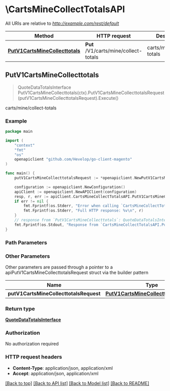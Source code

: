 # \CartsMineCollectTotalsAPI

All URIs are relative to *http://example.com/rest/default*

Method | HTTP request | Description
------------- | ------------- | -------------
[**PutV1CartsMineCollecttotals**](CartsMineCollectTotalsAPI.md#PutV1CartsMineCollecttotals) | **Put** /V1/carts/mine/collect-totals | carts/mine/collect-totals



## PutV1CartsMineCollecttotals

> QuoteDataTotalsInterface PutV1CartsMineCollecttotals(ctx).PutV1CartsMineCollecttotalsRequest(putV1CartsMineCollecttotalsRequest).Execute()

carts/mine/collect-totals



### Example

```go
package main

import (
	"context"
	"fmt"
	"os"
	openapiclient "github.com/Hevelop/go-client-magento"
)

func main() {
	putV1CartsMineCollecttotalsRequest := *openapiclient.NewPutV1CartsMineCollecttotalsRequest(*openapiclient.NewQuoteDataPaymentInterface("Method_example")) // PutV1CartsMineCollecttotalsRequest |  (optional)

	configuration := openapiclient.NewConfiguration()
	apiClient := openapiclient.NewAPIClient(configuration)
	resp, r, err := apiClient.CartsMineCollectTotalsAPI.PutV1CartsMineCollecttotals(context.Background()).PutV1CartsMineCollecttotalsRequest(putV1CartsMineCollecttotalsRequest).Execute()
	if err != nil {
		fmt.Fprintf(os.Stderr, "Error when calling `CartsMineCollectTotalsAPI.PutV1CartsMineCollecttotals``: %v\n", err)
		fmt.Fprintf(os.Stderr, "Full HTTP response: %v\n", r)
	}
	// response from `PutV1CartsMineCollecttotals`: QuoteDataTotalsInterface
	fmt.Fprintf(os.Stdout, "Response from `CartsMineCollectTotalsAPI.PutV1CartsMineCollecttotals`: %v\n", resp)
}
```

### Path Parameters



### Other Parameters

Other parameters are passed through a pointer to a apiPutV1CartsMineCollecttotalsRequest struct via the builder pattern


Name | Type | Description  | Notes
------------- | ------------- | ------------- | -------------
 **putV1CartsMineCollecttotalsRequest** | [**PutV1CartsMineCollecttotalsRequest**](PutV1CartsMineCollecttotalsRequest.md) |  | 

### Return type

[**QuoteDataTotalsInterface**](QuoteDataTotalsInterface.md)

### Authorization

No authorization required

### HTTP request headers

- **Content-Type**: application/json, application/xml
- **Accept**: application/json, application/xml

[[Back to top]](#) [[Back to API list]](../README.md#documentation-for-api-endpoints)
[[Back to Model list]](../README.md#documentation-for-models)
[[Back to README]](../README.md)


